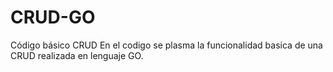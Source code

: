# CRUD-GO
Código básico CRUD
En el codigo se plasma la funcionalidad basica de una CRUD realizada en lenguaje GO. 
